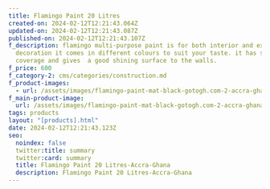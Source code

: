 ```yaml
---
title: Flamingo Paint 20 Litres
created-on: 2024-02-12T12:21:43.064Z
updated-on: 2024-02-12T12:21:43.087Z
published-on: 2024-02-12T12:21:43.107Z
f_description: flamingo multi-purpose paint is for both interior and exterior
  decoration it comes in different colours to suit your taste. it has superior
  coverage and gives  a good shining surface to the walls.
f_price: 600
f_category-2: cms/categories/construction.md
f_product-images:
  - url: /assets/images/flamingo-paint-mat-black-gotogh.com-2-accra-ghana.png
f_main-product-image:
  url: /assets/images/flamingo-paint-mat-black-gotogh.com-2-accra-ghana.png
tags: products
layout: "[products].html"
date: 2024-02-12T12:21:43.123Z
seo:
  noindex: false
  twitter:title: summary
  twitter:card: summary
  title: Flamingo Paint 20 Litres-Accra-Ghana
  description: Flamingo Paint 20 Litres-Accra-Ghana
---
```


